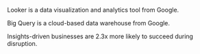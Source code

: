 Looker is a data visualization and analytics tool from Google.

Big Query is a cloud-based data warehouse from Google.

Insights-driven businesses are 2.3x more likely to succeed during disruption.

